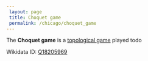 ```yaml
---
 layout: page
 title: Choquet game
 permalink: /chicago/choquet_game
---
```

The **Choquet game** is a [topological game](https://defsmath.github.io/DefsMath/topological_game) played todo 

Wikidata ID: [Q18205969](https://www.wikidata.org/wiki/Q18205969)